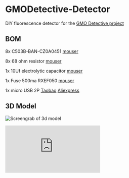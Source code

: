 # GMODetective-Detector

DIY fluorescence detector for the [GMO Detective project](https://gmodetective.com/)

## BOM

8x C503B-BAN-CZ0A0451 [mouser](https://www.mouser.fr/ProductDetail/Cree-Inc/C503B-BAN-CZ0A0451?qs=%2Fha2pyFaduidizlAeORLOPChSupn8qVQ9Kn4bl13zJ7nUG9%252B2UeDbT0K%252B9FgAF1f)

8x 68 ohm resistor [mouser](https://www.mouser.fr/ProductDetail/Yageo/CFR-25JT-52-68R?qs=%2Fha2pyFaduip15hodXcAQzG82qC8UTcP%2FVcFQd8KsgKmaA7VFXCJAQ%3D%3D)

1x 10Uf electrolytic capacitor [mouser](https://www.mouser.fr/ProductDetail/Panasonic/ECA-1JM100B?qs=%2Fha2pyFadugf96c9oovEvKSc4mhyX5s0jUH4ND99LTDADYv5TkhqzA%3D%3D)

1x Fuse 500ma RXEF050 [mouser](https://www.mouser.fr/ProductDetail/Littelfuse/RXEF050?qs=k5V78Jg%2Feq7BserVMEB6DA%3D%3D)

1x micro USB 2P [Taobao](https://item.taobao.com/item.htm?spm=a230r.1.14.68.312b6bc3MnUb4G&id=597273597165&ns=1&abbucket=19#detail)
[Aliexpress](https://fr.aliexpress.com/item/4000049679173.html?spm=a2g0o.productlist.0.0.6fd1f912MCE4d2&algo_pvid=a3873bf6-c53e-42d9-8363-89ecb1d975f8&algo_expid=a3873bf6-c53e-42d9-8363-89ecb1d975f8-4&btsid=0b0a182b16071189178941562e2389&ws_ab_test=searchweb0_0,searchweb201602_,searchweb201603)

## 3D Model 

![Screengrab of 3d model](https://github.com/MakerLabCRI/GMODetective-Detector/blob/main/img/3D%20model.jpg)



![3D model](https://github.com/MakerLabCRI/GMODetective-Detector/blob/main/3D%20Model/LampBoxV0.31-THT%20v1.stl)
